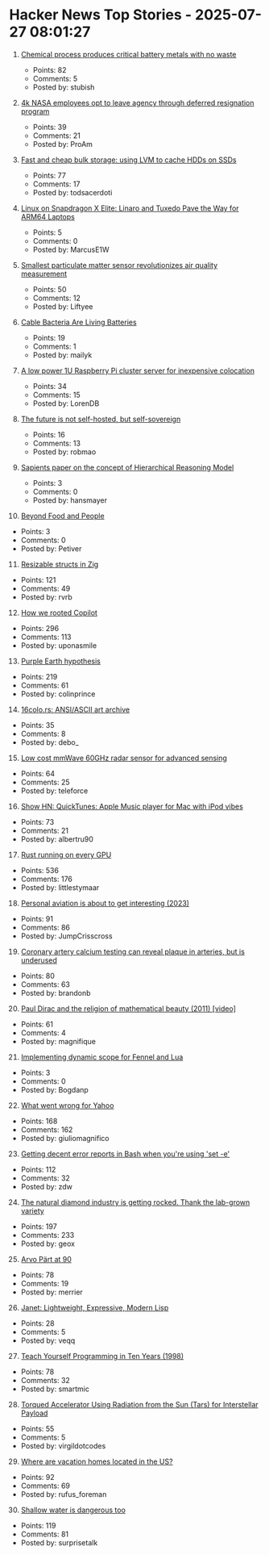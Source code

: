 # Hacker News Top Stories - 2025-07-27 08:01:27

1. [Chemical process produces critical battery metals with no waste](https://spectrum.ieee.org/nmc-battery-aspiring-materials)
   - Points: 82
   - Comments: 5
   - Posted by: stubish

2. [4k NASA employees opt to leave agency through deferred resignation program](https://www.kcrw.com/news/shows/npr/npr-story/nx-s1-5481304)
   - Points: 39
   - Comments: 21
   - Posted by: ProAm

3. [Fast and cheap bulk storage: using LVM to cache HDDs on SSDs](https://quantum5.ca/2025/05/11/fast-cheap-bulk-storage-using-lvm-to-cache-hdds-on-ssds/)
   - Points: 77
   - Comments: 17
   - Posted by: todsacerdoti

4. [Linux on Snapdragon X Elite: Linaro and Tuxedo Pave the Way for ARM64 Laptops](https://www.linaro.org/blog/linux-on-snapdragon-x-elite/)
   - Points: 5
   - Comments: 0
   - Posted by: MarcusE1W

5. [Smallest particulate matter sensor revolutionizes air quality measurement](https://www.bosch-sensortec.com/news/worlds-smallest-particulate-matter-sensor-bmv080.html)
   - Points: 50
   - Comments: 12
   - Posted by: Liftyee

6. [Cable Bacteria Are Living Batteries](https://www.asimov.press/p/cable-bacteria)
   - Points: 19
   - Comments: 1
   - Posted by: mailyk

7. [A low power 1U Raspberry Pi cluster server for inexpensive colocation](https://github.com/pawl/raspberry-pi-1u-server)
   - Points: 34
   - Comments: 15
   - Posted by: LorenDB

8. [The future is not self-hosted, but self-sovereign](https://www.robertmao.com/blog/en/the-future-is-not-self-hosted-but-self-sovereign)
   - Points: 16
   - Comments: 13
   - Posted by: robmao

9. [Sapients paper on the concept of Hierarchical Reasoning Model](https://arxiv.org/abs/2506.21734)
   - Points: 3
   - Comments: 0
   - Posted by: hansmayer

10. [Beyond Food and People](https://aeon.co/essays/nietzsches-startling-provocation-youre-edible-and-delicious)
   - Points: 3
   - Comments: 0
   - Posted by: Petiver

11. [Resizable structs in Zig](https://tristanpemble.com/resizable-structs-in-zig/)
   - Points: 121
   - Comments: 49
   - Posted by: rvrb

12. [How we rooted Copilot](https://research.eye.security/how-we-rooted-copilot/)
   - Points: 296
   - Comments: 113
   - Posted by: uponasmile

13. [Purple Earth hypothesis](https://en.wikipedia.org/wiki/Purple_Earth_hypothesis)
   - Points: 219
   - Comments: 61
   - Posted by: colinprince

14. [16colo.rs: ANSI/ASCII art archive](https://16colo.rs/)
   - Points: 35
   - Comments: 8
   - Posted by: debo_

15. [Low cost mmWave 60GHz radar sensor for advanced sensing](https://www.infineon.com/part/BGT60TR13C)
   - Points: 64
   - Comments: 25
   - Posted by: teleforce

16. [Show HN: QuickTunes: Apple Music player for Mac with iPod vibes](https://furnacecreek.org/quicktunes/)
   - Points: 73
   - Comments: 21
   - Posted by: albertru90

17. [Rust running on every GPU](https://rust-gpu.github.io/blog/2025/07/25/rust-on-every-gpu/)
   - Points: 536
   - Comments: 176
   - Posted by: littlestymaar

18. [Personal aviation is about to get interesting (2023)](https://www.elidourado.com/p/personal-aviation)
   - Points: 91
   - Comments: 86
   - Posted by: JumpCrisscross

19. [Coronary artery calcium testing can reveal plaque in arteries, but is underused](https://www.nytimes.com/2025/07/26/health/coronary-artery-calcium-heart.html)
   - Points: 80
   - Comments: 63
   - Posted by: brandonb

20. [Paul Dirac and the religion of mathematical beauty (2011) [video]](https://www.youtube.com/watch?v=jPwo1XsKKXg)
   - Points: 61
   - Comments: 4
   - Posted by: magnifique

21. [Implementing dynamic scope for Fennel and Lua](https://andreyor.st/posts/2025-06-09-implementing-dynamic-scope-for-fennel-and-lua/)
   - Points: 3
   - Comments: 0
   - Posted by: Bogdanp

22. [What went wrong for Yahoo](https://dfarq.homeip.net/what-went-wrong-for-yahoo/)
   - Points: 168
   - Comments: 162
   - Posted by: giuliomagnifico

23. [Getting decent error reports in Bash when you're using 'set -e'](https://utcc.utoronto.ca/~cks/space/blog/programming/BashGoodSetEReports)
   - Points: 112
   - Comments: 32
   - Posted by: zdw

24. [The natural diamond industry is getting rocked. Thank the lab-grown variety](https://www.cbc.ca/news/business/lab-grown-diamonds-1.7592336)
   - Points: 197
   - Comments: 233
   - Posted by: geox

25. [Arvo Pärt at 90](https://www.theguardian.com/music/2025/jul/24/the-god-of-small-things-celebrating-arvo-part-at-90)
   - Points: 78
   - Comments: 19
   - Posted by: merrier

26. [Janet: Lightweight, Expressive, Modern Lisp](https://janet-lang.org)
   - Points: 28
   - Comments: 5
   - Posted by: veqq

27. [Teach Yourself Programming in Ten Years (1998)](https://norvig.com/21-days.html)
   - Points: 78
   - Comments: 32
   - Posted by: smartmic

28. [Torqued Accelerator Using Radiation from the Sun (Tars) for Interstellar Payload](https://arxiv.org/abs/2507.17615)
   - Points: 55
   - Comments: 5
   - Posted by: virgildotcodes

29. [Where are vacation homes located in the US?](https://www.construction-physics.com/p/where-are-vacation-homes-located)
   - Points: 92
   - Comments: 69
   - Posted by: rufus_foreman

30. [Shallow water is dangerous too](https://www.jefftk.com/p/shallow-water-is-dangerous-too)
   - Points: 119
   - Comments: 81
   - Posted by: surprisetalk

